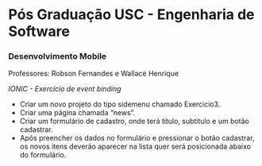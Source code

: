 # Pós Graduação USC - Engenharia de Software
### Desenvolvimento Mobile
Professores: Robson Fernandes e Wallace Henrique

*IONIC - Exercício de event binding* 

- Criar um novo projeto do tipo sidemenu chamado Exercicio3.
- Criar uma página chamada “news”.
- Criar um formulário de cadastro, onde terá titulo, subtitulo e um botão cadastrar.
- Após preencher os dados no formulário e pressionar o botão cadastrar, os novos itens deverão aparecer na lista quer será posicionada abaixo do formulário.
